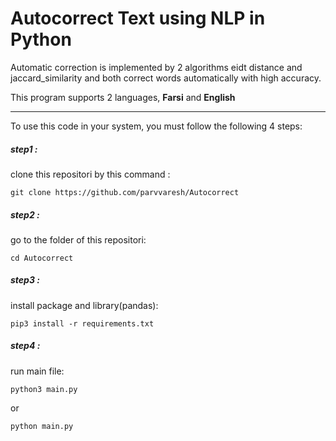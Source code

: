 # Autocorrect Text using NLP in Python

Automatic correction is implemented by 2 algorithms eidt distance and jaccard_similarity and both correct words automatically with high accuracy.


This program supports 2 languages, **Farsi** and **English**

---
To use this code in your system, you must follow the following 4 steps:

<h5>step1 : </h5>
clone this repositori by this command : 

```
git clone https://github.com/parvvaresh/Autocorrect
```

<h5>step2 : </h5>
go to the folder of this repositori: 

```
cd Autocorrect
```

<h5>step3 : </h5>
install package and library(pandas): 

```
pip3 install -r requirements.txt
```

<h5>step4 : </h5>
run main file: 

```
python3 main.py
```

or 

```
python main.py
```
